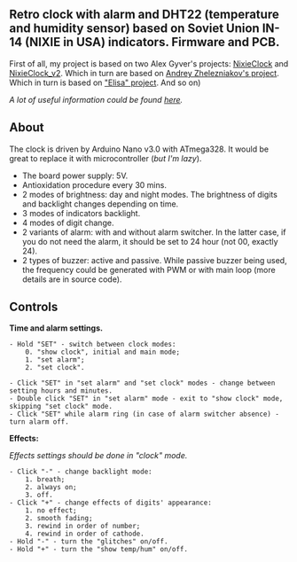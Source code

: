 ## Retro clock with alarm and DHT22 (temperature and humidity sensor) based on Soviet Union IN-14 (NIXIE in USA) indicators. Firmware and PCB.

First of all, my project is based on two Alex Gyver's projects: [NixieClock](https://github.com/AlexGyver/NixieClock) and [NixieClock_v2](https://github.com/AlexGyver/NixieClock_v2). Which in turn are based on [Andrey Zhelezniakov's project](https://itworkclub.ru/arduino-%D1%87%D0%B0%D1%81%D1%8B-%D0%BD%D0%B0-%D0%B3%D0%B0%D0%B7%D0%BE%D1%80%D0%B0%D0%B7%D1%80%D1%8F%D0%B4%D0%BD%D1%8B%D1%85-%D0%B8%D0%BD%D0%B4%D0%B8%D0%BA%D0%B0%D1%82%D0%BE%D1%80%D0%B0%D1%85/). Which in turn is based on ["Elisa" project](http://www.labkit.ru/html/clock?id=470). And so on)

*A lot of useful information could be found [here](https://alexgyver.ru/nixieclock_v2/).*


## About

The clock is driven by Arduino Nano v3.0 with ATmega328. It would be great to replace it with microcontroller (*but I'm lazy*).

- The board power supply: 5V.
- Antioxidation procedure every 30 mins.
- 2 modes of brightness: day and night modes. The brightness of digits and backlight changes depending on time.
- 3 modes of indicators backlight.
- 4 modes of digit change.
- 2 variants of alarm: with and without alarm switcher. In the latter case, if you do not need the alarm, it should be set to 24 hour (not 00, exactly 24).
- 2 types of buzzer: active and passive. While passive buzzer being used, the frequency could be generated with PWM or with main loop (more details are in source code).


## Controls

**Time and alarm settings.**

	- Hold "SET" - switch between clock modes:
		0. "show clock", initial and main mode;
		1. "set alarm";
		2. "set clock".

	- Click "SET" in "set alarm" and "set clock" modes - change between setting hours and minutes.
	- Double click "SET" in "set alarm" mode - exit to "show clock" mode, skipping "set clock" mode.
	- Click "SET" while alarm ring (in case of alarm switcher absence) - turn alarm off.

**Effects:**

*Effects settings should be done in "clock" mode.*

	- Click "-" - change backlight mode:
		1. breath;
		2. always on;
		3. off.
	- Click "+" - change effects of digits' appearance:
		1. no effect;
		2. smooth fading;
		3. rewind in order of number;
		4. rewind in order of cathode.
	- Hold "-" - turn the "glitches" on/off.
	- Hold "+" - turn the "show temp/hum" on/off.